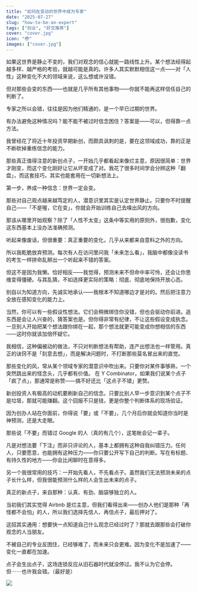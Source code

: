 ```yaml
---
title: "如何在变动的世界中成为专家"
date: "2025-07-27"
slug: "how-to-be-an-expert"
tags: ["创业", "好文推荐"]
cover: "cover.jpg"
icon: "😎"
images: ["cover.jpg"]
---
```

如果这世界是静止不变的，我们对观念的信心就能一路线性上升。某个想法经得起越多样、越严格的考验，就越可能是真的。许多人其实默默相信这一点——对「人性」这种变化不大的领域来说，这么想或许没错。



但对那些会变的东西——也就是几乎所有其他事物——你就不能再这样信任自己的判断了。



专家之所以会错，往往是因为他们精通的，是一个早已过期的世界。



有办法避免这种情况吗？能不能不被过时信念困住？答案是——可以，但得靠一点方法。



我曾经花了将近十年投资早期新创，而颇具讽刺的是，要在这领域成功，靠的正是不断砍掉重练信念的能力。



那些真正值得注意的新创点子，一开始几乎都看起来像烂主意，原因很简单：世界才刚变，而这个变化刚好让它从坏变成了对。我花了很多时间学会分辨这种「翻盘」，而这套技巧，其实也能套用在一切新想法上。



第一步，养成一种信念：世界一定会变。



那些对自己观点越来越笃定的人，潜意识里其实是认定世界静止。只要你不时提醒自己——「不是喔，它在变」，你就会开始训练自己去嗅出风的方向。



那该从哪里开始观察？除了「人性不太变」这条中等实用的原则外，很抱歉，变化这东西基本上没办法准确预测。



听起来像废话，但很重要：真正重要的变化，几乎从来都来自意料之外的方向。



所以我乾脆放弃预测。每次有人在访问里问我「未来怎么看」，我脑中都像没读书的考生一样拼命乱掰出一个听起来不错的答案。



但这不是因为我懒。恰好相反——我觉得，预测未来不但命中率可怜，还会让你思维变得僵硬。与其乱猜，不如选择更实际的策略：彻底、彻底地保持开放心态。



别自以为知道方向，先诚实地承认——我根本不知道哪边才是对的。然后把注意力全放在感知变化的能力上。



当然，你可以有一些假设性想法。它们会稍微绑住你没错，但也会驱动你前进。追东西是会让人兴奋的，猜答案也是。但你得非常有纪律，不让这些假设变成执念。
一旦别人开始把某个想法跟你绑在一起，那个想法就更可能变成你想相信的东西——这时你就该加倍怀疑它。



我相信，这种偏被动的做法，不只对判断想法有帮助，连产出想法也一样管用。真正的诀窍不是「刻意去想」，而是解决问题时，不打断那些莫名冒出来的直觉。



那些变化的风，常从某个领域专家的潜意识中吹出来。只要你对某件事够熟，一个突然跳出来的怪念头，几乎都有价值。
在 Y Combinator，如果我们说某个点子「疯了点」，那通常是称赞——搞不好还比「这点子不错」更赞。



新创投资人有极高的动机要刷新自己的信念。只要比别人早一步意识到某个点子不是垃圾，那就可能赚翻。这个回报不只是钱，更是你整个判断体系的现场验证。



因为创办人站在你面前，你得说「要」或「不要」，几个月后你就会知道你当时是神预测，还是大走眼。



那些说「不要」而错过 Google 的人（真的有几个），这笔帐会记一辈子。



凡是对想法要「下注」而非只评论的人，基本上都拥有这种自我纠错压力。任何人，只要愿意，也能拥有这种压力——你只要公开写下自己的判断。写在有标题、有持久性的地方——你会比闲聊时在意得多。



另一个我很常用的技巧：一开始先看人，不先看点子。虽然我们无法预测未来的点子长什么样，但我很能预测什么样的人会生出未来的点子。



真正的新点子，来自那种：认真、有劲、脑袋够独立的人。



当初我们其实觉得 Airbnb 是烂主意，但我们看得出来——创办人他们是那种「再怪都不会怕」的人，所以我们选择先信人、再信点子，最后押对了。



这招其实通用：想要快一点知道自己什么观念已经过时了？那就去跟那些会打破你观念的人当朋友。



不被自己的专业反困住，已经够难了，而未来只会更难。因为变化不是加速了——变化一直都在加速。



点子会生出点子，这场连锁反应从旧石器时代就没停过。我不认为它会停。
但⋯⋯也许我会错。（最好是）




![](https://prod-files-secure.s3.us-west-2.amazonaws.com/112d0858-5090-4d34-a606-b75eb8d65fd2/46476355-9cf3-4e99-9b7a-3531bc426380/1000202064.png?X-Amz-Algorithm=AWS4-HMAC-SHA256&X-Amz-Content-Sha256=UNSIGNED-PAYLOAD&X-Amz-Credential=ASIAZI2LB4662QDGQC6G%2F20250831%2Fus-west-2%2Fs3%2Faws4_request&X-Amz-Date=20250831T204339Z&X-Amz-Expires=3600&X-Amz-Security-Token=IQoJb3JpZ2luX2VjEJz%2F%2F%2F%2F%2F%2F%2F%2F%2F%2FwEaCXVzLXdlc3QtMiJGMEQCICnNhh4CvrpobCkkFcPrLH7SVO5HbyEzJNG1m9GpSv6SAiBt3uljySVlP1AoLIdvgDM%2B53Nbb%2Fof%2FqL6986BuXrXMSqIBAj1%2F%2F%2F%2F%2F%2F%2F%2F%2F%2F8BEAAaDDYzNzQyMzE4MzgwNSIM%2BpTm2PaSKqpFrI5nKtwDpck94xldZA7JZr31MIEbKISgZ69130ikvrKqm36jiDvbA2fY0LkOWavsaxe%2Ff86byuP4dJ%2B4l06xtZ1hU6BGZT5ixRMJW8p4W8dqH0fjMLlpWz65wsQ%2Fk2VDmXKLrIWU7R%2BQR7G4%2FG9a8Qq61XsdZZAjlNtWozwc0DP1OhD0cLMaJvNZZJaIn7dh6onTmvV7qVKaf5GAKDyeGVi5q2BCdhZU%2Bsm32cJGKUQFykYvQ4EQhGDqwqUCzdfG7op1sBMAt80j5IPXdA5XD5cyWJQJ0DYHYiTRGkacSbg0pFwdJV79ab6FsigUvD0JOdpYXurrD6BXVkd1RA3OKXDTWBEeeTZ%2B9EgKCBpSNlliOdb6bJ6G1SAViWvdLSTR1OhLCNUV5mAYz76RISz2enBWHgnvfhC5Q0ETv3KpQ%2BoLPqUGcYW0He9BLltf6OrsiUktIHP6gCHXYKNVjebGmwl9u8QoC269IjINln7JZyDtlGGH%2BUmDKKgVgaIjALfEodd%2Fa%2BVwvMSYqi3n%2FKIWqtMIQ09vFpAComM%2FUnenhUtJabdod6aJNjKPKV8oMkZayUrAk1qmnRZUFVr%2FG%2F1BNuE%2FFaR564a%2FYgoj61s1Segwl6Zw8%2FE6gys2qfFp91OYLBMwmsbSxQY6pgFrfXCGm%2FmZRKDlz9fdTw4VDSaz2%2FLaU3fjg0fFTfG7b%2Bmdfok3HU5zUD7IYU25kUlWQR9ApPiNWZmkkd5w61o2raAVylP9HNMslX7fNRaa7mUWiZTQ2OWk8v5R9ddXg2nybd0po57dTa%2BnS7mi49fVg3xzzNGF0iPzZHzbjbr05EHNhDwnaj7aea%2FD%2B%2BnoYi2S%2B4q%2FTyFSo78VGbzglNMPb0Uoutj7&X-Amz-Signature=30b766d51b9fd41b710c0a76e5efa12c83e64d5005d53518d1ea7e259852e2e8&X-Amz-SignedHeaders=host&x-amz-checksum-mode=ENABLED&x-id=GetObject)

